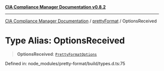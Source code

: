 [**CIA Compliance Manager Documentation v0.8.2**](../../../README.md)

***

[CIA Compliance Manager Documentation](../../../globals.md) / [prettyFormat](../README.md) / OptionsReceived

# Type Alias: OptionsReceived

> **OptionsReceived**: [`PrettyFormatOptions`](../interfaces/PrettyFormatOptions.md)

Defined in: node\_modules/pretty-format/build/types.d.ts:75
